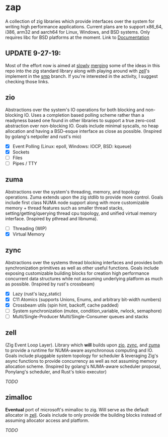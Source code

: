 # zap
A collection of zig libraries which provide interfaces over the system for writing high performance applications. Current plans are to support x86_64, i386, arm32 and aarch64 for Linux, Windows, and BSD systems. Only requires libc for BSD platforms at the moment. Link to [Documentation](https://kprotty.github.io/zap/#root)

## UPDATE 9-27-19:
Most of the effort now is aimed at [slowly](https://github.com/ziglang/zig/pull/3585) [merging](https://github.com/ziglang/zig/pull/3751) some of the ideas in this repo into the zig standard library along with playing around with [zell](#zell)'s implement in the [smp](https://github.com/kprotty/zap/tree/smp) branch. If you're interested in the activity, I suggest checking those links.

## zio
Abstractions over the system's IO operations for both blocking and non-blocking IO. Uses a completion based polling scheme rather than a readyness based one found in other libraries to support a true zero-cost abstraction over non-blocking IO. Goals include minimal syscalls, no heap allocation and having a BSD-esque interface as close as possible. (Inspired by golang's netpoller and rust's mio)

- [x] Event Polling (Linux: epoll, Windows: IOCP, BSD: kqueue)
- [x] Sockets
- [ ] Files
- [ ] Pipes / TTY

## zuma 
Abstractions over the system's threading, memory, and topology operations. Zuma extends upon the zig stdlib to provide more control. Goals include first class NUMA node support along with more customizable memory + thread features such as smaller thread stacks, setting/getting/querying thread cpu topology, and unified virtual memory interface. (Inspired by pthread and libnuma).

- [ ] Threading (WIP)
- [x] Virtual Memory

## zync
Abstractions over the systems thread blocking interfaces and provides both synchronization primitives as well as other useful functions. Goals include exposing customizable building blocks for creation high performance concurrent data structures while not assuming underlying platform as much as possible. (Inspired by rust's crossbeam)

- [x] Lazy (rust's lazy_static)
- [x] C11 Atomics (supports Unions, Enums, and arbitrary bit-width numbers)
- [x] Crossbeam utils (spin hint, backoff, cache padded)
- [ ] System synchronization (mutex, condition_variable, rwlock, semaphore)
- [ ] Multi/Single-Producer Multi/Single-Consumer queues and stacks

## zell
(Zig Event Loop Layer). Library which **will** builds upon [zio](#zio), [zync](#zync), and [zuma](#zuma) to provide a runtime for NUMA-aware asynchronous computing and IO. Goals include pluggable system topology for scheduler & leveraging Zig's async functions to provide concurrency as well as not assuming memory allocation scheme. (Inspired by golang's NUMA-aware scheduler proposal, Ponylang's scheduler, and Rust's tokio executor)

*TODO*

## zimalloc
**Eventual** port of microsoft's mimalloc to zig. Will serve as the default allocator in [zell](#zell). Goals include to only provide the building blocks instead of assuming allocator access and platform.

*TODO*
